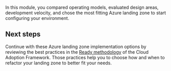 In this module, you compared operating models, evaluated design areas, development velocity, and chose the most fitting Azure landing zone to start configuring your environment.

## Next steps

Continue with these Azure landing zone implementation options by reviewing the best practices in the [Ready methodology](https://docs.microsoft.com/en-us/azure/cloud-adoption-framework/ready?azure-portal=true) of the Cloud Adoption Framework. Those practices help you to choose how and when to refactor your landing zone to better fit your needs.
